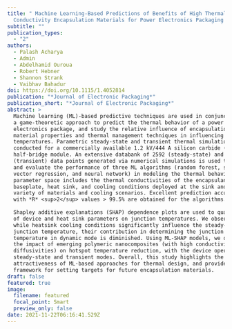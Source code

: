 ```yaml
---
title: " Machine Learning-Based Predictions of Benefits of High Thermal
  Conductivity Encapsulation Materials for Power Electronics Packaging "
subtitle: ""
publication_types:
  - "2"
authors:
  - Palash Acharya
  - Admin
  - Abdelhamid Ouroua
  - Robert Hebner
  - Shannon Strank
  - Vaibhav Bahadur
doi: https://doi.org/10.1115/1.4052814
publication: "*Journal of Electronic Packaging*"
publication_short: "*Journal of Electronic Packaging*"
abstract: >
  Machine learning (ML)-based predictive techniques are used in conjunction with
  a game-theoretic approach to predict the thermal behavior of a power
  electronics package, and study the relative influence of encapsulation
  material properties and thermal management techniques in influencing hotspot
  temperatures. Parametric steady-state and transient thermal simulations are
  conducted for a commercially available 1.2 kV/444 A silicon carbide (SiC)
  half-bridge module. An extensive databank of 2592 (steady-state) and 1200
  (transient) data points generated via numerical simulations is used to train
  and evaluate the performance of three ML algorithms (random forest, support
  vector regression, and neural network) in modeling the thermal behavior. The
  parameter space includes the thermal conductivities of the encapsulant,
  baseplate, heat sink, and cooling conditions deployed at the sink and covers a
  variety of materials and cooling scenarios. Excellent prediction accuracies
  with *R* <sup>2</sup> values > 99.5% are obtained for the algorithms.  
    
  Shapley additive explanations (SHAP) dependence plots are used to quantify the relative impact
  of device and heat sink parameters on junction temperatures. We observe that
  while heatsink cooling conditions significantly influence the steady-state
  junction temperature, their contribution in determining the junction
  temperature in dynamic mode is diminished. Using ML-SHAP models, we quantify
  the impact of emerging polymeric nanocomposites (with high conductivities and
  diffusivities) on hotspot temperature reduction, with the device operating in
  steady-state and transient modes. Overall, this study highlights the
  attractiveness of ML-based approaches for thermal design, and provides a
  framework for setting targets for future encapsulation materials.
draft: false
featured: true
image:
  filename: featured
  focal_point: Smart
  preview_only: false
date: 2021-11-22T06:16:41.529Z
---
```

 
